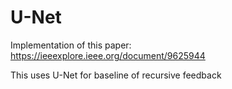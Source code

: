 # U-Net

Implementation of this paper:
https://ieeexplore.ieee.org/document/9625944

This uses U-Net for baseline of recursive feedback
